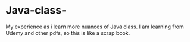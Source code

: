 # Java-class-
My experience as i learn more nuances of Java class. I  am learning from Udemy and other pdfs, so this is like a scrap book.
